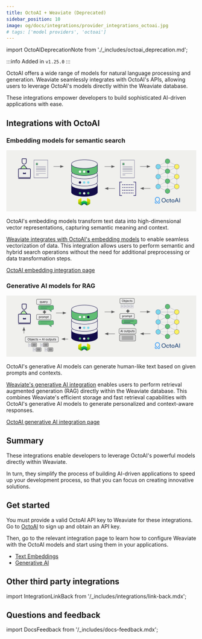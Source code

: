 ```yaml
---
title: OctoAI + Weaviate (Deprecated)
sidebar_position: 10
image: og/docs/integrations/provider_integrations_octoai.jpg
# tags: ['model providers', 'octoai']
---
```


<!-- Note: for images, use https://docs.google.com/presentation/d/15opIcJuaIjEEcs_1Zm8B6pccox2p7_MHSjCnRv4dPfU/edit?usp=sharing -->

import OctoAIDeprecationNote from './_includes/octoai_deprecation.md';

<OctoAIDeprecationNote/>

:::info Added in `v1.25.0`
:::

OctoAI offers a wide range of models for natural language processing and generation. Weaviate seamlessly integrates with OctoAI's APIs, allowing users to leverage OctoAI's models directly within the Weaviate database.

These integrations empower developers to build sophisticated AI-driven applications with ease.

## Integrations with OctoAI

### Embedding models for semantic search

![Embedding integration illustration](../_includes/integration_octoai_embedding.png)

OctoAI's embedding models transform text data into high-dimensional vector representations, capturing semantic meaning and context.

[Weaviate integrates with OctoAI's embedding models](./embeddings.md) to enable seamless vectorization of data. This integration allows users to perform semantic and hybrid search operations without the need for additional preprocessing or data transformation steps.

[OctoAI embedding integration page](./embeddings.md)

### Generative AI models for RAG

![Single prompt RAG integration generates individual outputs per search result](../_includes/integration_octoai_rag_single.png)

OctoAI's generative AI models can generate human-like text based on given prompts and contexts.

[Weaviate's generative AI integration](./generative.md) enables users to perform retrieval augmented generation (RAG) directly within the Weaviate database. This combines Weaviate's efficient storage and fast retrieval capabilities with OctoAI's generative AI models to generate personalized and context-aware responses.

[OctoAI generative AI integration page](./generative.md)

## Summary

These integrations enable developers to leverage OctoAI's powerful models directly within Weaviate.

In turn, they simplify the process of building AI-driven applications to speed up your development process, so that you can focus on creating innovative solutions.

## Get started

You must provide a valid OctoAI API key to Weaviate for these integrations. Go to [OctoAI](https://octo.ai/) to sign up and obtain an API key.

Then, go to the relevant integration page to learn how to configure Weaviate with the OctoAI models and start using them in your applications.

- [Text Embeddings](./embeddings.md)
- [Generative AI](./generative.md)

## Other third party integrations

import IntegrationLinkBack from '/_includes/integrations/link-back.mdx';

<IntegrationLinkBack/>

## Questions and feedback

import DocsFeedback from '/_includes/docs-feedback.mdx';

<DocsFeedback/>
